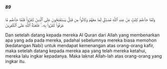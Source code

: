 ##### 89

<span class="ayah">وَلَمَّا جَآءَهُمْ كِتَٰبٌۭ مِّنْ عِندِ ٱللَّهِ مُصَدِّقٌۭ لِّمَا مَعَهُمْ وَكَانُوا۟ مِن قَبْلُ يَسْتَفْتِحُونَ عَلَى ٱلَّذِينَ كَفَرُوا۟ فَلَمَّا جَآءَهُم مَّا عَرَفُوا۟ كَفَرُوا۟ بِهِۦ ۚ فَلَعْنَةُ ٱللَّهِ عَلَى ٱلْكَٰفِرِينَ</span>

<span class="ayah_translation">Dan setelah datang kepada mereka Al Quran dari Allah yang membenarkan apa yang ada pada mereka, padahal sebelumnya mereka biasa memohon (kedatangan Nabi) untuk mendapat kemenangan atas orang-orang kafir, maka setelah datang kepada mereka apa yang telah mereka ketahui, mereka lalu ingkar kepadanya. Maka laknat Allah-lah atas orang-orang yang ingkar itu.</span>
